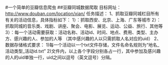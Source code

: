 #一个简单的豆瓣信息爬虫
##豆瓣同城数据爬取 目标网址：http://www.douban.com/location/xian/ 
任务描述： 
1、抓取豆瓣同城栏目所有有关的活动信息，具体指标如下： 
1）：抓取西安、北京、上海、广东等城市 
2）：抓取同城的音乐类、戏剧、讲座、聚会、电影、展览、运动、公益、旅行、其他等 
3）：每一个活动需要获取：活动名称、活动id、时间、地点、费用、类型、主办方、感兴趣的人、参加的人等
（其中感兴趣的人以只需抓取人名对应的uid） 
2、数据存储格式要求： 
1)每一个活动以一个txt文件存储，文件名命名规则为“地名_活动类型_活动id.txt” 
2)文件内，以上各个字段分别各占一行，其中参加及感兴趣的人的uid单独一行，uid之间以逗号（英文逗号）分隔。 

